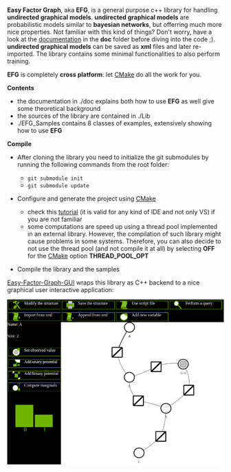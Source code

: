 **Easy Factor Graph**, aka **EFG**, is a general purpose c++ library for handling **undirected graphical models**.
**undirected graphical models** are probabilistic models similar to **bayesian networks**, but offerring much more nice 
properties. Not familiar with this kind of things? Don't worry, have a look at the [documentation](https://github.com/andreacasalino/Easy-Factor-Graph/blob/master/doc/EFG.pdf) in the **doc** folder
before diving into the code ;).
**undirected graphical models** can be saved as **xml** files and later re-imported.
The library contains some minimal functionalities to also perform training.

**EFG** is completely **cross platform**: let [CMake](https://cmake.org) do all the work for you.

**Contents**

 * the documentation in ./doc explains both how to use **EFG** as well give some theoretical background 
 * the sources of the library are contained in ./Lib
 * ./EFG_Samples contains 8 classes of examples, extensively showing how to use **EFG**

**Compile**

 * After cloning the library you need to initialize the git submodules by running the following commands from the root folder:
   
   * `git submodule init`
   * `git submodule update`
   
 * Configure and generate the project using [CMake](https://cmake.org)

   * check this [tutorial](https://www.youtube.com/watch?v=LxHV-KNEG3k) (it is valid for any kind of IDE and not only VS) if you are not familiar
   * some computations are speed up using a thread pool implemented in an external library. However,
the compilation of such library might cause problems in some systems. Therefore, you can also decide to not use the thread pool (and not compile it at all) by selecting **OFF** for the [CMake](https://cmake.org) option **THREAD_POOL_OPT**
      
 * Compile the library and the samples
   
[Easy-Factor-Graph-GUI](https://github.com/andreacasalino/Easy-Factor-Graph-GUI) wraps this library as C++ backend to a nice graphical user interactive application:

![What you should see when running the application](https://github.com/andreacasalino/Easy-Factor-Graph-GUI/blob/master/Example.png)

